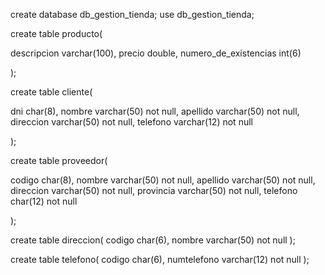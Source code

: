 create database db_gestion_tienda;
use db_gestion_tienda;

create table producto(

descripcion varchar(100),
precio double,
numero_de_existencias int(6)

);

create table cliente(

dni char(8),
nombre varchar(50) not null,
apellido varchar(50) not null,
direccion varchar(50) not null,
telefono varchar(12) not null


);

create table proveedor(

codigo char(8),
nombre varchar(50) not null,
apellido varchar(50) not null,
direccion varchar(50) not null,
provincia varchar(50) not null,
telefono char(12) not null


);

create table direccion(
codigo char(6),
nombre varchar(50) not null
);

create table telefono(
codigo char(6),
numtelefono varchar(12) not null
);
